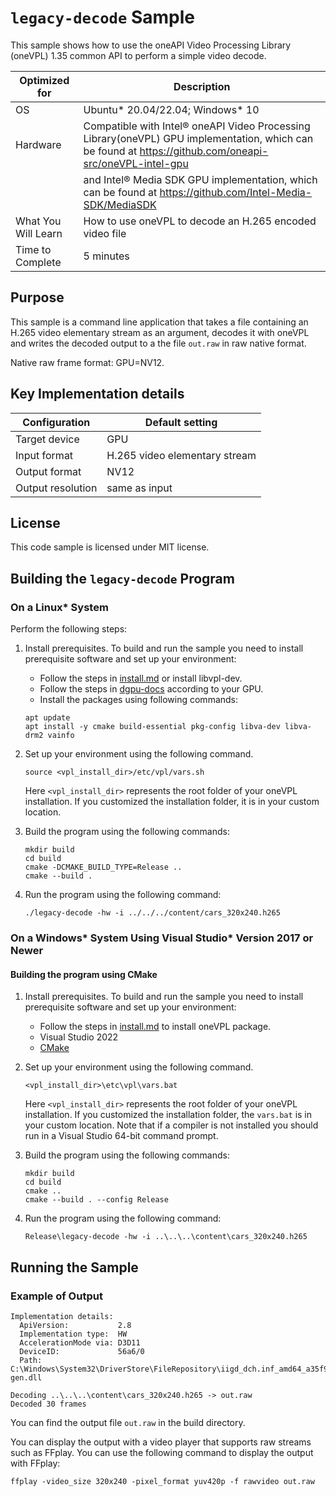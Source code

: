 # `legacy-decode` Sample

This sample shows how to use the oneAPI Video Processing Library (oneVPL) 1.35 common API to
perform a simple video decode.

| Optimized for    | Description
|----------------- | ----------------------------------------
| OS               | Ubuntu* 20.04/22.04; Windows* 10
| Hardware         | Compatible with Intel® oneAPI Video Processing Library(oneVPL) GPU implementation, which can be found at https://github.com/oneapi-src/oneVPL-intel-gpu 
|                  | and Intel® Media SDK GPU implementation, which can be found at https://github.com/Intel-Media-SDK/MediaSDK
| What You Will Learn | How to use oneVPL to decode an H.265 encoded video file
| Time to Complete | 5 minutes


## Purpose

This sample is a command line application that takes a file containing an H.265
video elementary stream as an argument, decodes it with oneVPL and writes the
decoded output to a the file `out.raw` in raw native format.

Native raw frame format: GPU=NV12.

## Key Implementation details

| Configuration     | Default setting
| ----------------- | ----------------------------------
| Target device     | GPU
| Input format      | H.265 video elementary stream
| Output format     | NV12
| Output resolution | same as input


## License

This code sample is licensed under MIT license.


## Building the `legacy-decode` Program

### On a Linux* System

Perform the following steps:

1. Install prerequisites. To build and run the sample you need to
   install prerequisite software and set up your environment:

   - Follow the steps in [install.md](https://github.com/intel-innersource/frameworks.media.onevpl.dispatcher/blob/main/INSTALL.md) or install libvpl-dev.
   - Follow the steps in [dgpu-docs](https://dgpu-docs.intel.com/) according to your GPU.
   - Install the packages using following commands:
   ```
   apt update
   apt install -y cmake build-essential pkg-config libva-dev libva-drm2 vainfo
   ```

2. Set up your environment using the following command.
   ```
   source <vpl_install_dir>/etc/vpl/vars.sh
   ```
   Here `<vpl_install_dir>` represents the root folder of your oneVPL
   installation.  If you customized the
   installation folder, it is in your custom location.

3. Build the program using the following commands:
   ```
   mkdir build
   cd build
   cmake -DCMAKE_BUILD_TYPE=Release ..
   cmake --build .
   ```

4. Run the program using the following command:
   ```
   ./legacy-decode -hw -i ../../../content/cars_320x240.h265
   ```


### On a Windows* System Using Visual Studio* Version 2017 or Newer

#### Building the program using CMake

1. Install prerequisites. To build and run the sample you need to
   install prerequisite software and set up your environment:

   - Follow the steps in [install.md](https://github.com/intel-innersource/frameworks.media.onevpl.dispatcher/blob/main/INSTALL.md) to install oneVPL package.
   - Visual Studio 2022
   - [CMake](https://cmake.org)

2. Set up your environment using the following command.
   ```
   <vpl_install_dir>\etc\vpl\vars.bat
   ```
   Here `<vpl_install_dir>` represents the root folder of your oneVPL
   installation. If you customized the installation
   folder, the `vars.bat` is in your custom location.  Note that if a
   compiler is not installed you should run in a Visual
   Studio 64-bit command prompt.

3. Build the program using the following commands:
   ```
   mkdir build
   cd build
   cmake ..
   cmake --build . --config Release
   ```

4. Run the program using the following command:
   ```
   Release\legacy-decode -hw -i ..\..\..\content\cars_320x240.h265
   ```


## Running the Sample

### Example of Output

```
Implementation details:
  ApiVersion:           2.8
  Implementation type:  HW
  AccelerationMode via: D3D11
  DeviceID:             56a6/0
  Path: C:\Windows\System32\DriverStore\FileRepository\iigd_dch.inf_amd64_a35f92e9f7f89b10\libmfx64-gen.dll

Decoding ..\..\..\content\cars_320x240.h265 -> out.raw
Decoded 30 frames
```

You can find the output file `out.raw` in the build directory.

You can display the output with a video player that supports raw streams such as
FFplay. You can use the following command to display the output with FFplay:

```
ffplay -video_size 320x240 -pixel_format yuv420p -f rawvideo out.raw
```
